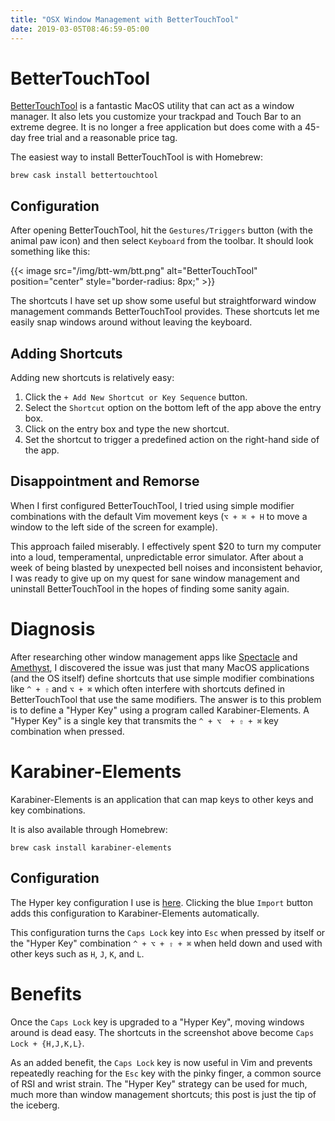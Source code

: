 ```yaml
---
title: "OSX Window Management with BetterTouchTool"
date: 2019-03-05T08:46:59-05:00
---
```


# BetterTouchTool
[BetterTouchTool](https://folivora.ai/) is a fantastic MacOS utility that can act as a window manager. It also lets you customize your trackpad and Touch Bar to an extreme degree. It is no longer a free application but does come with a 45-day free trial and a reasonable price tag.

The easiest way to install BetterTouchTool is with Homebrew:

```console
brew cask install bettertouchtool
```

## Configuration
After opening BetterTouchTool, hit the `Gestures/Triggers` button (with the animal paw icon) and then select `Keyboard` from the toolbar. It should look something like this:

{{< image src="/img/btt-wm/btt.png" alt="BetterTouchTool" position="center" style="border-radius: 8px;" >}}

The shortcuts I have set up show some useful but straightforward window management commands BetterTouchTool provides. These shortcuts let me easily snap windows around without leaving the keyboard.

## Adding Shortcuts
Adding new shortcuts is relatively easy:

1. Click the `+ Add New Shortcut or Key Sequence` button.
1. Select the `Shortcut` option on the bottom left of the app above the entry box.
1. Click on the entry box and type the new shortcut.
1. Set the shortcut to trigger a predefined action on the right-hand side of the app.

## Disappointment and Remorse
When I first configured BetterTouchTool, I tried using simple modifier combinations with the default Vim movement keys (`⌥ + ⌘ + H` to move a window to the left side of the screen for example). 

This approach failed miserably. I effectively spent $20 to turn my computer into a loud, temperamental, unpredictable error simulator. After about a week of being blasted by unexpected bell noises and inconsistent behavior, I was ready to give up on my quest for sane window management and uninstall BetterTouchTool in the hopes of finding some sanity again.

# Diagnosis
After researching other window management apps like [Spectacle](https://www.spectacleapp.com/) and [Amethyst](https://ianyh.com/amethyst/), I discovered the issue was just that many MacOS applications (and the OS itself) define shortcuts that use simple modifier combinations like `^ + ⇧` and `⌥ + ⌘` which often interfere with shortcuts defined in BetterTouchTool that use the same modifiers. The answer is to this problem is to define a "Hyper Key" using a program called Karabiner-Elements. A "Hyper Key" is a single key that transmits the  `^ + ⌥  + ⇧ + ⌘` key combination when pressed.

# Karabiner-Elements
Karabiner-Elements is an application that can map keys to other keys and key combinations. 

It is also available through Homebrew:

```console
brew cask install karabiner-elements
```

## Configuration
The Hyper key configuration I use is [here](https://pqrs.org/osx/karabiner/complex_modifications/#caps_lock). Clicking the blue `Import` button adds this configuration to Karabiner-Elements automatically.

This configuration turns the `Caps Lock` key into `Esc` when pressed by itself or the "Hyper Key" combination `^ + ⌥ + ⇧ + ⌘` when held down and used with other keys such as `H`, `J`, `K`, and `L`. 

# Benefits
Once the `Caps Lock` key is upgraded to a "Hyper Key", moving windows around is dead easy. The shortcuts in the screenshot above become `Caps Lock + {H,J,K,L}`.

As an added benefit, the `Caps Lock` key is now useful in Vim and prevents repeatedly reaching for the `Esc` key with the pinky finger, a common source of RSI and wrist strain. The "Hyper Key" strategy can be used for much, much more than window management shortcuts; this post is just the tip of the iceberg.
